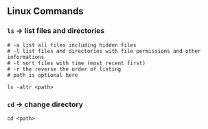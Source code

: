 ## Linux Commands

### `ls` -> list files and directories
```
# -a list all files including hidden files 
# -l list files and directories with file permissions and other informations
# -t sort files with time (most recent first)
# -r the reverse the order of listing
# path is optional here

ls -altr <path>
```

### `cd` -> change directory
```
cd <path>
```
